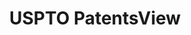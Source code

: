 ---
layout: default
bigquery: https://console.cloud.google.com/bigquery?p=patents-public-data&d=patentsview&page=dataset
citation: Attribution should be given to PatentsView for use, distribution, or derivative
  works.
code: https://github.com/CSSIP-AIR/PatentsView-Code-Snippets/
contributors: USPTO
cost: None
description: 'PatentsView includes US patent data including raw data (summaries, applications,
  pregrant applications), disambugations of inventors and assignees, and inventor
  gender estimates.  Also foreign priority data, # of figures and sheets, and government
  interest statements.'
documentation: https://patentsview.org/query/builder-faqs
last_edit: 04/05/2022, 21:00:06
location: https://patentsview.org/
maintained_by: USPTO
record_creation_timestamp: 12/2/2020 17:20:46
schema_fields:
- publication_number
- disamb_inventor_id_20201229
- lapse_of_patent
- latin_name
- relkind
- disamb_assignee_id_20181127
- term_disclaimer
- _102_date
- sequence
- category
- rel_id
- subclass
- designation
- _371_date
- state_fips
- variety
- disamb_inventor_id_20171226
- action_date
- classification_level
- kind
- disamb_assignee_id_20200929
- classification_status
- lawyer_id
- classification_data_source
- f371_date
- latlong
- num_claims
- applicant_type
- country_transformed
- country
- disamb_inventor_id_20171003
- dependent
- num
- longitude
- status
- withdrawn
- field_id
- organization_id
- contract_award_number
- organization
- title
- sector_title
- male
- subgroup
- disamb_assignee_id_20200331
- citation_id
- level_two
- rawassignee_id
- category_id
- symbol_position
- subgroup_id
- disamb_inventor_id_20200630
- ipc_class
- name_first
- county_fips
- level_one
- text
- city
- subclass_id
- subcategory_id
- main_group
- disamb_assignee_id_20190820
- length
- state
- subsection_id
- name_last
- disamb_inventor_id_20181127
- doc_type
- disamb_inventor_id_20180528
- classification_value
- disamb_inventor_id_20200929
- application_id
- attribution_status
- reldocno
- rawinventor_id
- disamb_assignee_id_20191231
- level_three
- term_grant
- uuid
- id
- term_extension
- section_id
- location_id
- type
- disamb_inventor_id_20170307
- fname
- disamb_inventor_id_20200331
- section
- disamb_assignee_id_20190312
- assignee_id
- disamb_inventor_id_20191231
- latitude
- role
- lname
- disamb_inventor_id_20190820
- group_id
- exemplary
- disamb_inventor_id_20190312
- disamb_assignee_id_20200630
- date
- ipc_version_indicator
- county
- number
- disamb_inventor_id_20170808
- group
- gi_statement
- num_sheets
- male_flag
- patent_id
- num_figures
- disamb_inventor_id_20191008
- name
- abstract
- rawlocation_id
- doctype
- disamb_assignee_id_20191008
- mainclass_id
- field_title
- rule_47
- filename
- deceased
- disclaimer_date
- f102_date
- inventor_id
- series_code
shortname: patentsview
tags:
- disambiguation
- United States
- gender
terms_of_use: Creative Commons Attribution 4.0 International License.
timeframe: 1963-1999
title: USPTO PatentsView
uuid: cf1780b1-e265-4e49-8d1d-83b9cfe0fd9a
---